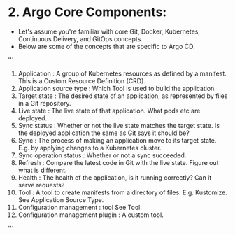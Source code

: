 # 2. Argo Core Components:

+ Let's assume you're familiar with core Git, Docker, Kubernetes, Continuous Delivery, and GitOps concepts. 
+ Below are some of the concepts that are specific to Argo CD.

'''
1.  Application                      :   A group of Kubernetes resources as defined by a manifest. This is a Custom Resource Definition (CRD).
2.  Application source type          :  Which Tool is used to build the application.
3.  Target state                     :   The desired state of an application, as represented by files in a Git repository.
4.  Live state                       :   The live state of that application. What pods etc are deployed.
5.  Sync status                      :   Whether or not the live state matches the target state. Is the deployed application the same as Git says it should be?
6.  Sync                             :   The process of making an application move to its target state. E.g. by applying changes to a Kubernetes cluster.
7.  Sync operation status            :   Whether or not a sync succeeded.
8.  Refresh                          :   Compare the latest code in Git with the live state. Figure out what is different.
9.  Health                           :   The health of the application, is it running correctly? Can it serve requests?
10. Tool                             :   A tool to create manifests from a directory of files. E.g. Kustomize. See Application Source Type.
11. Configuration management         :   tool See Tool.
12. Configuration management plugin  :  A custom tool.

'''